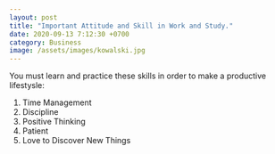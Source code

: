 ```yaml
---
layout: post
title: "Important Attitude and Skill in Work and Study."
date: 2020-09-13 7:12:30 +0700
category: Business
image: /assets/images/kowalski.jpg
---
```


You must learn and practice these skills in order to make a productive lifestysle:

1. Time Management
2. Discipline
3. Positive Thinking
4. Patient
5. Love to Discover New Things
